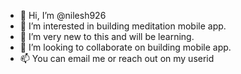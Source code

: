 - 👋 Hi, I’m @nilesh926
- 👀 I’m interested in building meditation mobile app.
- 🌱 I’m very new to this and will be learning.
- 💞️ I’m looking to collaborate on building mobile app.
- 📫 You can email me or reach out on my userid 

<!---
nilesh926/nilesh926 is a ✨ special ✨ repository because its `README.md` (this file) appears on your GitHub profile.
You can click the Preview link to take a look at your changes.
--->
